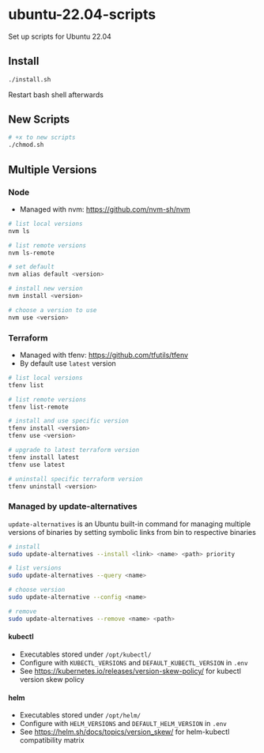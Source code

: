# ubuntu-22.04-scripts
Set up scripts for Ubuntu 22.04

## Install

```bash
./install.sh
```
Restart bash shell afterwards

## New Scripts

```bash
# +x to new scripts
./chmod.sh
```

## Multiple Versions

### Node

- Managed with nvm: https://github.com/nvm-sh/nvm

```bash
# list local versions
nvm ls

# list remote versions
nvm ls-remote

# set default
nvm alias default <version>

# install new version
nvm install <version>

# choose a version to use
nvm use <version>
```

### Terraform

- Managed with tfenv: https://github.com/tfutils/tfenv
- By default use `latest` version

```bash
# list local versions
tfenv list

# list remote versions
tfenv list-remote

# install and use specific version
tfenv install <version>
tfenv use <version>

# upgrade to latest terraform version
tfenv install latest
tfenv use latest

# uninstall specific terraform version
tfenv uninstall <version>
```

### Managed by update-alternatives

`update-alternatives` is an Ubuntu built-in command for managing multiple versions of binaries by setting symbolic links from bin to respective binaries

```bash
# install
sudo update-alternatives --install <link> <name> <path> priority

# list versions
sudo update-alternatives --query <name>

# choose version
sudo update-alternative --config <name>

# remove
sudo update-alternatives --remove <name> <path>
```

#### kubectl

- Executables stored under `/opt/kubectl/`
- Configure with `KUBECTL_VERSIONS` and `DEFAULT_KUBECTL_VERSION` in `.env`
- See https://kubernetes.io/releases/version-skew-policy/ for kubectl version skew policy

#### helm

- Executables stored under `/opt/helm/`
- Configure with `HELM_VERSIONS` and `DEFAULT_HELM_VERSION` in `.env`
- See https://helm.sh/docs/topics/version_skew/ for helm-kubectl compatibility matrix
